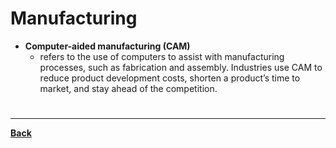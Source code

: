 # Manufacturing
- **Computer-aided manufacturing (CAM)**
	- refers to the use of computers to assist with manufacturing processes, such as fabrication and assembly. Industries use CAM to reduce product development costs, shorten a product’s time to market, and stay ahead of the competition.

# 
---
**[Back](INTCOMPrelimCh13)**